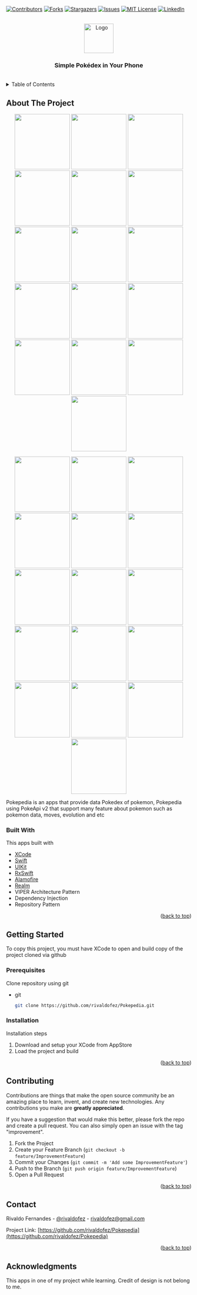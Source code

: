 <div id="top"></div>

[![Contributors][contributors-shield]][contributors-url]
[![Forks][forks-shield]][forks-url]
[![Stargazers][stars-shield]][stars-url]
[![Issues][issues-shield]][issues-url]
[![MIT License][license-shield]][license-url]
[![LinkedIn][linkedin-shield]][linkedin-url]


<!-- PROJECT LOGO -->
<br />
<div align="center">
  <a href="https://github.com/rivaldofez/Tok-project">
    <img src="images/Logo.png" alt="Logo"height="80">
  </a>

  <h3 align="center">Simple Pokédex in Your Phone</h3>
  </br>
</div>



<!-- TABLE OF CONTENTS -->
<details>
  <summary>Table of Contents</summary>
  <ol>
    <li>
      <a href="#about-the-project">About The Project</a>
      <ul>
        <li><a href="#built-with">Built With</a></li>
      </ul>
    </li>
    <li>
      <a href="#getting-started">Getting Started</a>
      <ul>
        <li><a href="#prerequisites">Prerequisites</a></li>
        <li><a href="#installation">Installation</a></li>
      </ul>
    </li>
    <li><a href="#contributing">Contributing</a></li>
    <li><a href="#contact">Contact</a></li>
    <li><a href="#acknowledgments">Acknowledgments</a></li>
  </ol>
</details>



<!-- ABOUT THE PROJECT -->
## About The Project

<p align="middle">
  <img src="Images/Image_1.png" width="150" />
  <img src="Images/Image_3.png" width="150" />
  <img src="Images/Image_5.png" width="150" />
  <img src="Images/Image_6.png" width="150" /> 
  <img src="Images/Image_7.png" width="150" />
  <img src="Images/Image_8.png" width="150" /> 
  <img src="Images/Image_9.png" width="150" />
  <img src="Images/Image_18.png" width="150" />   
  <img src="Images/Image_19.png" width="150" />
  <img src="Images/Image_18.png" width="150" />
  <img src="Images/Image_19.png" width="150" />
  <img src="Images/Image_22.png" width="150" />
  <img src="Images/Image_23.png" width="150" />
  <img src="Images/Image_26.png" width="150" />
  <img src="Images/Image_27.png" width="150" />
  <img src="Images/Image_29.png" width="150" />  
</p>
<p align="middle">
  <img src="Images/Image_2.png" width="150" /> 
  <img src="Images/Image_4.png" width="150" /> 
  <img src="Images/Image_10.png" width="150" /> 
  <img src="Images/Image_11.png" width="150" />
  <img src="Images/Image_12.png" width="150" /> 
  <img src="Images/Image_13.png" width="150" />
  <img src="Images/Image_14.png" width="150" /> 
  <img src="Images/Image_15.png" width="150" />
  <img src="Images/Image_16.png" width="150" />   
  <img src="Images/Image_17.png" width="150" />
  <img src="Images/Image_20.png" width="150" />
  <img src="Images/Image_21.png" width="150" />
  <img src="Images/Image_24.png" width="150" />
  <img src="Images/Image_25.png" width="150" />
  <img src="Images/Image_28.png" width="150" />
  <img src="Images/Image_30.png" width="150" />  
</p>

Pokepedia is an apps that provide data Pokedex of pokemon, Pokepedia using PokeApi v2 that support many feature about pokemon such as pokemon data, moves, evolution and etc



### Built With

This apps built with

* [XCode](https://developer.apple.com/xcode/)
* [Swift](https://developer.apple.com/swift/)
* [UIKit](https://developer.apple.com/documentation/uikit)
* [RxSwift](https://github.com/ReactiveX/RxSwift)
* [Alamofire](https://github.com/Alamofire/Alamofire)
* [Realm](https://realm.io/)
* VIPER Architecture Pattern
* Dependency Injection
* Repository Pattern

<p align="right">(<a href="#top">back to top</a>)</p>



<!-- GETTING STARTED -->
## Getting Started

To copy this project, you must have XCode to open and build copy of the project cloned via github

### Prerequisites

Clone repository using git
* git
  ```sh
  git clone https://github.com/rivaldofez/Pokepedia.git
  ```

### Installation

Installation steps

1. Download and setup your XCode from AppStore
2. Load the project and build

<p align="right">(<a href="#top">back to top</a>)</p>


<!-- CONTRIBUTING -->
## Contributing

Contributions are things that make the open source community be an amazing place to learn, invent, and create new technologies. Any contributions you make are **greatly appreciated**.

If you have a suggestion that would make this better, please fork the repo and create a pull request. You can also simply open an issue with the tag "improvement".

1. Fork the Project
2. Create your Feature Branch (`git checkout -b feature/ImprovementFeature`)
3. Commit your Changes (`git commit -m 'Add some ImprovementFeature'`)
4. Push to the Branch (`git push origin feature/ImprovementFeature`)
5. Open a Pull Request

<p align="right">(<a href="#top">back to top</a>)</p>


<!-- CONTACT -->
## Contact

Rivaldo Fernandes - [@rivaldofez](https://Pokepedia.com/rivaldofez) - rivaldofez@gmail.com

Project Link: [https://github.com/rivaldofez/Pokepedia](https://github.com/rivaldofez/Pokepedia)

<p align="right">(<a href="#top">back to top</a>)</p>



<!-- ACKNOWLEDGMENTS -->
## Acknowledgments

This apps in one of my project while learning. Credit of design is not belong to me. 

<!-- MARKDOWN LINKS & IMAGES -->
<!-- https://www.markdownguide.org/basic-syntax/#reference-style-links -->
[contributors-shield]: https://img.shields.io/github/contributors/rivaldofez/Pokepedia.svg?style=for-the-badge

[contributors-url]: https://github.com/rivaldofez/Pokepedia/graphs/contributors

[forks-shield]: https://img.shields.io/github/forks/rivaldofez/Pokepedia.svg?style=for-the-badge

[forks-url]: https://github.com/rivaldofez/Pokepedia/network/members

[stars-shield]: https://img.shields.io/github/stars/rivaldofez/Pokepedia.svg?style=for-the-badge

[stars-url]: https://github.com/othneildrew/Best-README-Template/stargazers

[issues-shield]: https://img.shields.io/github/issues/othneildrew/Best-README-Template.svg?style=for-the-badge

[issues-url]: https://github.com/rivaldofez/Pokepedia/issues

[license-shield]: https://img.shields.io/github/license/rivaldofez/Pokepedia.svg?style=for-the-badge

[license-url]: https://github.com/rivaldofez/Pokepedia/blob/master/LICENSE.txt

[linkedin-shield]: https://img.shields.io/badge/-LinkedIn-black.svg?style=for-the-badge&logo=linkedin&colorB=555

[linkedin-url]: https://www.linkedin.com/in/rivaldofez